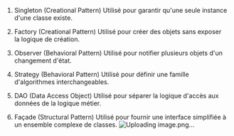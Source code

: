 1. Singleton (Creational Pattern)
Utilisé pour garantir qu'une seule instance d'une classe existe.
 
2. Factory (Creational Pattern)
Utilisé pour créer des objets sans exposer la logique de création.
 
3. Observer (Behavioral Pattern)
Utilisé pour notifier plusieurs objets d'un changement d'état.
 
4. Strategy (Behavioral Pattern)
Utilisé pour définir une famille d'algorithmes interchangeables.
 
5. DAO (Data Access Object)
Utilisé pour séparer la logique d'accès aux données de la logique métier.
 
6. Façade (Structural Pattern)
Utilisé pour fournir une interface simplifiée à un ensemble complexe de classes.
![Uploading image.png…]()

